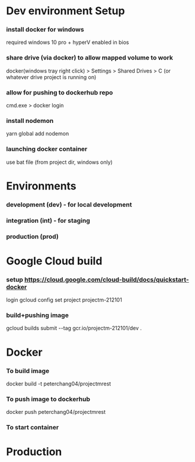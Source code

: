 # Dev environment Setup
### install docker for windows
required windows 10 pro + hyperV enabled in bios
### share drive (via docker) to allow mapped volume to work
docker(windows tray right click) > Settings > Shared Drives > C (or whatever drive project is running on)
### allow for pushing to dockerhub repo
cmd.exe > docker login
### install nodemon
yarn global add nodemon
### launching docker container
use bat file (from project dir, windows only)

# Environments
### development (dev) - for local development
### integration (int) - for staging
### production (prod)

# Google Cloud build
### setup https://cloud.google.com/cloud-build/docs/quickstart-docker
login
gcloud config set project projectm-212101
### build+pushing image
gcloud builds submit --tag gcr.io/projectm-212101/dev .


# Docker
### To build image
docker build -t peterchang04/projectmrest
### To push image to dockerhub
docker push peterchang04/projectmrest
### To start container

# Production
